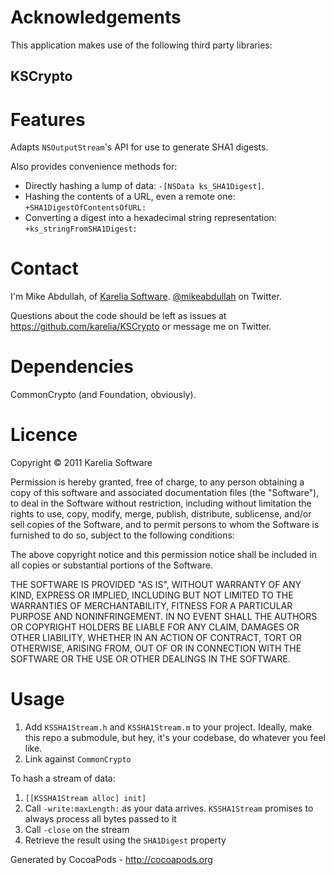 # Acknowledgements
This application makes use of the following third party libraries:

## KSCrypto

Features
========

Adapts `NSOutputStream`'s API for use to generate SHA1 digests.

Also provides convenience methods for:

* Directly hashing a lump of data: `-[NSData ks_SHA1Digest]`.
* Hashing the contents of a URL, even a remote one: `+SHA1DigestOfContentsOfURL:`
* Converting a digest into a hexadecimal string representation: `+ks_stringFromSHA1Digest:`

Contact
=======

I'm Mike Abdullah, of [Karelia Software](http://karelia.com). [@mikeabdullah](http://twitter.com/mikeabdullah) on Twitter.

Questions about the code should be left as issues at https://github.com/karelia/KSCrypto or message me on Twitter.

Dependencies
============

CommonCrypto (and Foundation, obviously).

Licence
=======

Copyright © 2011 Karelia Software

Permission is hereby granted, free of charge, to any person obtaining a copy
of this software and associated documentation files (the "Software"), to deal
in the Software without restriction, including without limitation the rights
to use, copy, modify, merge, publish, distribute, sublicense, and/or sell
copies of the Software, and to permit persons to whom the Software is
furnished to do so, subject to the following conditions:

The above copyright notice and this permission notice shall be included in
all copies or substantial portions of the Software.

THE SOFTWARE IS PROVIDED "AS IS", WITHOUT WARRANTY OF ANY KIND, EXPRESS OR
IMPLIED, INCLUDING BUT NOT LIMITED TO THE WARRANTIES OF MERCHANTABILITY,
FITNESS FOR A PARTICULAR PURPOSE AND NONINFRINGEMENT. IN NO EVENT SHALL THE
AUTHORS OR COPYRIGHT HOLDERS BE LIABLE FOR ANY CLAIM, DAMAGES OR OTHER
LIABILITY, WHETHER IN AN ACTION OF CONTRACT, TORT OR OTHERWISE, ARISING FROM,
OUT OF OR IN CONNECTION WITH THE SOFTWARE OR THE USE OR OTHER DEALINGS IN
THE SOFTWARE.

Usage
=====

1. Add `KSSHA1Stream.h` and `KSSHA1Stream.m` to your project. Ideally, make this repo a submodule, but hey, it's your codebase, do whatever you feel like.
2. Link against `CommonCrypto`

To hash a stream of data:

1. `[[KSSHA1Stream alloc] init]`
2. Call `-write:maxLength:` as your data arrives. `KSSHA1Stream` promises to always process all bytes passed to it
3. Call `-close` on the stream
4. Retrieve the result using the `SHA1Digest` property

Generated by CocoaPods - http://cocoapods.org
